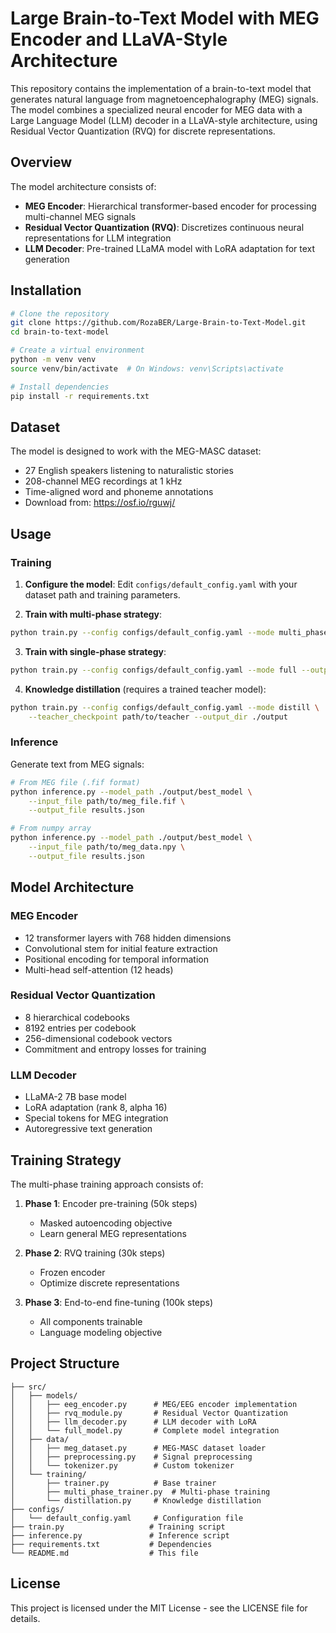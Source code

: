 # Large Brain-to-Text Model with MEG Encoder and LLaVA-Style Architecture

This repository contains the implementation of a brain-to-text model that generates natural language from magnetoencephalography (MEG) signals. The model combines a specialized neural encoder for MEG data with a Large Language Model (LLM) decoder in a LLaVA-style architecture, using Residual Vector Quantization (RVQ) for discrete representations.

## Overview

The model architecture consists of:
- **MEG Encoder**: Hierarchical transformer-based encoder for processing multi-channel MEG signals
- **Residual Vector Quantization (RVQ)**: Discretizes continuous neural representations for LLM integration
- **LLM Decoder**: Pre-trained LLaMA model with LoRA adaptation for text generation

## Installation

```bash
# Clone the repository
git clone https://github.com/RozaBER/Large-Brain-to-Text-Model.git
cd brain-to-text-model

# Create a virtual environment
python -m venv venv
source venv/bin/activate  # On Windows: venv\Scripts\activate

# Install dependencies
pip install -r requirements.txt
```

## Dataset

The model is designed to work with the MEG-MASC dataset:
- 27 English speakers listening to naturalistic stories
- 208-channel MEG recordings at 1 kHz
- Time-aligned word and phoneme annotations
- Download from: https://osf.io/rguwj/

## Usage

### Training

1. **Configure the model**: Edit `configs/default_config.yaml` with your dataset path and training parameters.

2. **Train with multi-phase strategy**:
```bash
python train.py --config configs/default_config.yaml --mode multi_phase --output_dir ./output
```

3. **Train with single-phase strategy**:
```bash
python train.py --config configs/default_config.yaml --mode full --output_dir ./output
```

4. **Knowledge distillation** (requires a trained teacher model):
```bash
python train.py --config configs/default_config.yaml --mode distill \
    --teacher_checkpoint path/to/teacher --output_dir ./output
```

### Inference

Generate text from MEG signals:

```bash
# From MEG file (.fif format)
python inference.py --model_path ./output/best_model \
    --input_file path/to/meg_file.fif \
    --output_file results.json

# From numpy array
python inference.py --model_path ./output/best_model \
    --input_file path/to/meg_data.npy \
    --output_file results.json
```

## Model Architecture

### MEG Encoder
- 12 transformer layers with 768 hidden dimensions
- Convolutional stem for initial feature extraction
- Positional encoding for temporal information
- Multi-head self-attention (12 heads)

### Residual Vector Quantization
- 8 hierarchical codebooks
- 8192 entries per codebook
- 256-dimensional codebook vectors
- Commitment and entropy losses for training

### LLM Decoder
- LLaMA-2 7B base model
- LoRA adaptation (rank 8, alpha 16)
- Special tokens for MEG integration
- Autoregressive text generation

## Training Strategy

The multi-phase training approach consists of:

1. **Phase 1**: Encoder pre-training (50k steps)
   - Masked autoencoding objective
   - Learn general MEG representations

2. **Phase 2**: RVQ training (30k steps)
   - Frozen encoder
   - Optimize discrete representations

3. **Phase 3**: End-to-end fine-tuning (100k steps)
   - All components trainable
   - Language modeling objective

## Project Structure


```
├── src/
│   ├── models/
│   │   ├── eeg_encoder.py      # MEG/EEG encoder implementation
│   │   ├── rvq_module.py       # Residual Vector Quantization
│   │   ├── llm_decoder.py      # LLM decoder with LoRA
│   │   └── full_model.py       # Complete model integration
│   ├── data/
│   │   ├── meg_dataset.py      # MEG-MASC dataset loader
│   │   ├── preprocessing.py    # Signal preprocessing
│   │   └── tokenizer.py        # Custom tokenizer
│   └── training/
│       ├── trainer.py          # Base trainer
│       ├── multi_phase_trainer.py  # Multi-phase training
│       └── distillation.py     # Knowledge distillation
├── configs/
│   └── default_config.yaml     # Configuration file
├── train.py                   # Training script
├── inference.py               # Inference script
├── requirements.txt           # Dependencies
└── README.md                  # This file
```



## License

This project is licensed under the MIT License - see the LICENSE file for details.

